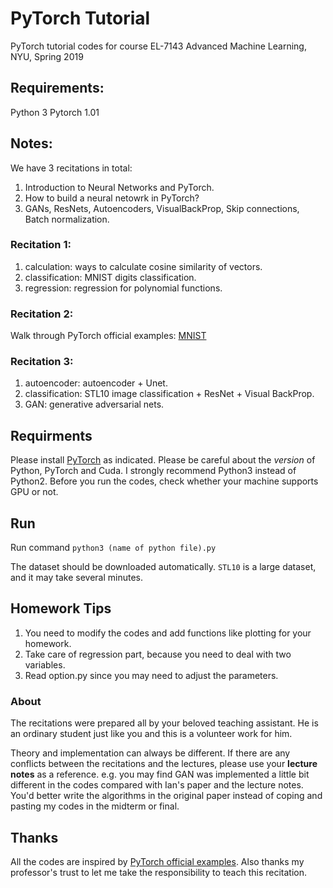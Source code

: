 # PyTorch Tutorial
PyTorch tutorial codes for course EL-7143 Advanced Machine Learning, NYU, Spring 2019

## Requirements:
Python 3
Pytorch 1.01

## Notes:
We have 3 recitations in total:
1. Introduction to Neural Networks and PyTorch.
2. How to build a neural netowrk in PyTorch?
3. GANs, ResNets, Autoencoders, VisualBackProp, Skip connections, Batch normalization.

### Recitation 1:
1. calculation: ways to calculate cosine similarity of vectors.
2. classification: MNIST digits classification.
3. regression: regression for polynomial functions.

### Recitation 2:
Walk through PyTorch official examples: [MNIST](https://github.com/pytorch/examples/tree/master/mnist)

### Recitation 3:
1. autoencoder: autoencoder + Unet.
2. classification: STL10 image classification + ResNet + Visual BackProp.
3. GAN: generative adversarial nets.

## Requirments
Please install [PyTorch](http://pytorch.org/) as indicated. Please be careful about the *version* of Python, PyTorch and Cuda. I strongly recommend Python3 instead of Python2. Before you run the codes, check whether your machine supports GPU or not.

## Run
Run command ```python3 (name of python file).py```

The dataset should be downloaded automatically. `STL10` is a large dataset, and it may take several minutes.

## Homework Tips
1. You need to modify the codes and add functions like plotting for your homework. 
2. Take care of regression part, because you need to deal with two variables.
3. Read option.py since you may need to adjust the parameters.

### About
The recitations were prepared all by your beloved teaching assistant. He is an ordinary student just like you and this is a volunteer work for him. 

Theory and implementation can always be different. If there are any conflicts between the recitations and the lectures, please use your **lecture notes** as a reference. e.g. you may find GAN was implemented a little bit different in the codes compared with Ian's paper and the lecture notes. You'd better write the algorithms in the original paper instead of coping and pasting my codes in the midterm or final.

## Thanks
All the codes are inspired by [PyTorch official examples](https://github.com/pytorch/examples). Also thanks my professor's trust to let me take the responsibility to teach this recitation.
